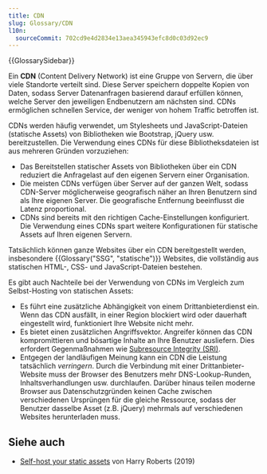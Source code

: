 ```yaml
---
title: CDN
slug: Glossary/CDN
l10n:
  sourceCommit: 702cd9e4d2834e13aea345943efc8d0c03d92ec9
---
```


{{GlossarySidebar}}

Ein **CDN** (Content Delivery Network) ist eine Gruppe von Servern, die über viele Standorte verteilt sind. Diese Server speichern doppelte Kopien von Daten, sodass Server Datenanfragen basierend darauf erfüllen können, welche Server den jeweiligen Endbenutzern am nächsten sind. CDNs ermöglichen schnellen Service, der weniger von hohem Traffic betroffen ist.

CDNs werden häufig verwendet, um Stylesheets und JavaScript-Dateien (statische Assets) von Bibliotheken wie Bootstrap, jQuery usw. bereitzustellen. Die Verwendung eines CDNs für diese Bibliotheksdateien ist aus mehreren Gründen vorzuziehen:

- Das Bereitstellen statischer Assets von Bibliotheken über ein CDN reduziert die Anfragelast auf den eigenen Servern einer Organisation.
- Die meisten CDNs verfügen über Server auf der ganzen Welt, sodass CDN-Server möglicherweise geografisch näher an Ihren Benutzern sind als Ihre eigenen Server. Die geografische Entfernung beeinflusst die Latenz proportional.
- CDNs sind bereits mit den richtigen Cache-Einstellungen konfiguriert. Die Verwendung eines CDNs spart weitere Konfigurationen für statische Assets auf Ihren eigenen Servern.

Tatsächlich können ganze Websites über ein CDN bereitgestellt werden, insbesondere {{Glossary("SSG", "statische")}} Websites, die vollständig aus statischen HTML-, CSS- und JavaScript-Dateien bestehen.

Es gibt auch Nachteile bei der Verwendung von CDNs im Vergleich zum Selbst-Hosting von statischen Assets:

- Es führt eine zusätzliche Abhängigkeit von einem Drittanbieterdienst ein. Wenn das CDN ausfällt, in einer Region blockiert wird oder dauerhaft eingestellt wird, funktioniert Ihre Website nicht mehr.
- Es bietet einen zusätzlichen Angriffsvektor. Angreifer können das CDN kompromittieren und bösartige Inhalte an Ihre Benutzer ausliefern. Dies erfordert Gegenmaßnahmen wie [Subresource Integrity (SRI)](/de/docs/Web/Security/Practical_implementation_guides/SRI).
- Entgegen der landläufigen Meinung kann ein CDN die Leistung tatsächlich _verringern_. Durch die Verbindung mit einer Drittanbieter-Website muss der Browser des Benutzers mehr DNS-Lookup-Runden, Inhaltsverhandlungen usw. durchlaufen. Darüber hinaus teilen moderne Browser aus Datenschutzgründen keinen Cache zwischen verschiedenen Ursprüngen für die gleiche Ressource, sodass der Benutzer dasselbe Asset (z.B. jQuery) mehrmals auf verschiedenen Websites herunterladen muss.

## Siehe auch

- [Self-host your static assets](https://csswizardry.com/2019/05/self-host-your-static-assets/) von Harry Roberts (2019)
